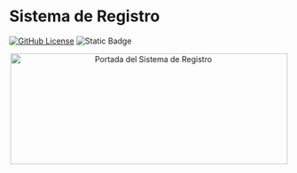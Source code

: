 # Sistema de Registro

[![GitHub License](https://img.shields.io/github/license/EddersonPR/sistema-de-registro)](https://github.com/EddersonPR/sistema-de-registro/blob/main/LICENSE)
![Static Badge](https://img.shields.io/badge/Estado-En%20construccion-orange)

<p align="center">
  <img width="500" height="200" src="https://raw.githubusercontent.com/EddersonPR/sistema-de-registro/main/Portada_SistemaRegistro.avif" alt="Portada del Sistema de Registro">
</p>
